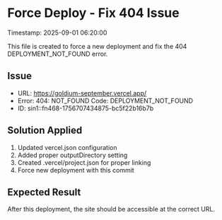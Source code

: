 # Force Deploy - Fix 404 Issue

Timestamp: 2025-09-01 06:20:00

This file is created to force a new deployment and fix the 404 DEPLOYMENT_NOT_FOUND error.

## Issue
- URL: https://goldium-september.vercel.app/
- Error: 404: NOT_FOUND Code: DEPLOYMENT_NOT_FOUND
- ID: sin1::fn468-1756707434875-bc5f22b16b7b

## Solution Applied
1. Updated vercel.json configuration
2. Added proper outputDirectory setting
3. Created .vercel/project.json for proper linking
4. Force new deployment with this commit

## Expected Result
After this deployment, the site should be accessible at the correct URL.